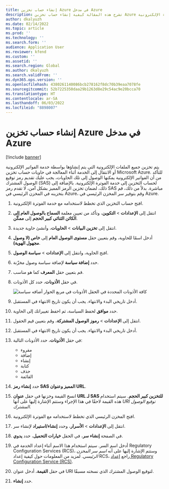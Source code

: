 ```yaml
---
title: إنشاء حساب تخزين Azure في مدخل Azure
description: تشرح هذه المقالة كيفية إنشاء حساب تخزين Azure للفوترة الإلكترونية.
author: dkalyuzh
ms.date: 02/14/2022
ms.topic: article
ms.prod: ''
ms.technology: ''
ms.search.form: ''
audience: Application User
ms.reviewer: kfend
ms.custom: ''
ms.assetid: ''
ms.search.region: Global
ms.author: dkalyuzh
ms.search.validFrom: ''
ms.dyn365.ops.version: ''
ms.openlocfilehash: 4380261140086bcb278162f8dc70b39eaa7078fe
ms.sourcegitcommit: 52b7225350daa29b1263d8e29c54ac9e20bcca70
ms.translationtype: HT
ms.contentlocale: ar-SA
ms.lasthandoff: 06/03/2022
ms.locfileid: "8898007"
---
```

# <a name="create-an-azure-storage-account-in-the-azure-portal"></a>إنشاء حساب تخزين Azure في مدخل Azure

[!include [banner](../includes/banner.md)]

يتم تخزين جميع الملفات الإلكترونية التي يتم إنشاؤها بواسطة خدمة الفواتير الإلكترونية أو الانتقال إلى الخدمة أثناء المعالجة في حاويات حساب تخزين Microsoft Azure. للتأكد من أن الفواتير الإلكترونية يمكنها الوصول إلى تلك الحاويات، يجب عليك تقديم رمز توقيع الوصول المشترك (SAS) لحساب التخزين إلى خدمة الفوترة الإلكترونية. بالإضافة إلى ذلك، لضمان تخزين الرمز المميز بشكل آمن، لا تقدم رمز SAS مباشرة. بدلاً من ذلك، قم بتخزينه في المخزن الرئيسي في Azure، وقم بتوفير سر المخزن الرئيسي في Azure.

1. افتح حساب التخزين الذي تخطط لاستخدامه مع خدمة الفوترة الإلكترونية.
2. انتقل إلى **الإعدادات** \> **التكوين**، وتأكد من تعيين معلمة **السماح بالوصول العام إلى الكائن الثنائي كبير الحجم** إلى **ممكّن**.
3. انتقل إلى **تخزين البيانات** \> **الحاويات**، وأنشئ حاوية جديدة.
4. أدخل اسمًا للحاوية، وقم بتعيين حقل **مستوى الوصول العام** إلى **خاص (لا وصول مجهول الهوية)**.
5. افتح الحاوية، وانتقل إلى **الإعدادات** \> **سياسة الوصول**.
6. حدد **إضافة سياسة** لإضافة سياسة وصول مخزّنة.
7. قم بتعيين حقل **المعرف** كما هو مناسب.
8. في حقل **الأذونات**، حدد كل الأذونات.

    ![كافة الأذونات المحددة في الحقل الأذونات في مربع الحوار أضافه سياسة](media/e-invoicing-azure-1.png)

9. أدخل تاريخي البدء والانتهاء. يجب أن يكون تاريخ الانتهاء في المستقبل.
10. حدد **موافق** لحفظ السياسة، ثم احفظ تغييراتك إلى الحاوية.
11. انتقل إلى **الإعدادات** \> **رموز الوصول المشتركة**، وقم بتعيين قيم الحقول.
12. أدخل تاريخي البدء والانتهاء. يجب أن يكون تاريخ الانتهاء في المستقبل.
13. في حقل **الأذونات**، حدد الأذونات التالية:

    - مقروء
    - إضافة
    - إنشاء
    - كتابة
    - حذف
    - القائمة

14. حدد **إنشاء رمز SAS المميز وعنوان URL**.
15. انسخ القيمة وخزنها في حقل **عنوان URL لـ SAS للتخزين كبير الحجم‬**. سيتم استخدام هذه القيمة لاحقًا في هذا الإجراء وستتم الإشارة إليها على أنها *URI‏‎ توقيع الوصول المشترك*.
16. افتح المخزن الرئيسي الذي تخطط لاستخدامه مع الفوترة الإلكترونية.
17. انتقل إلى **الإعدادات** \> **الأسرار**، وحدد **إنشاء/استيراد** لإنشاء سر.
18. في الصفحة **إنشاء سر**، في الحقل **خيارات التحميل**، حدد **يدوي**.
19. أدخل اسم السر. سيتم استخدام هذا الاسم أثناء إعداد الخدمة في Regulatory Configuration Services (RCS)، وستتم الإشارة إليها على أنه *اسم سر المخزن الرئيسي*. لمزيد من المعلومات حول كيفية إعداد RCS، راجع [إعداد Regulatory Configuration Service (RCS)](e-invoicing-set-up-rcs.md).
20. في حقل **القيمة**، أدخل عنوان URI لتوقيع الوصول المشترك الذي نسخته مسبقًا.
21. حدد **إنشاء**.

